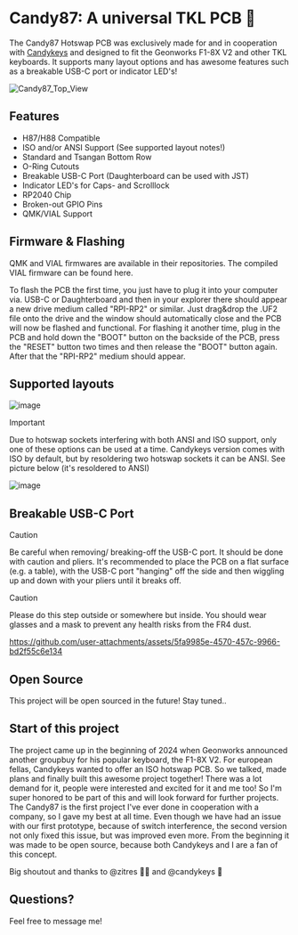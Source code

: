 # Candy87: A universal TKL PCB 💙
The Candy87 Hotswap PCB was exclusively made for and in cooperation with [Candykeys](https://candykeys.com/) and designed to fit the Geonworks F1-8X V2 and other TKL keyboards. It supports many layout options and has awesome features such as a breakable USB-C port or indicator LED's!

![Candy87_Top_View](https://github.com/user-attachments/assets/232b2038-8ebe-4651-b32d-1656d3a3d183)

## Features
- H87/H88 Compatible
- ISO and/or ANSI Support (See supported layout notes!)
- Standard and Tsangan Bottom Row
- O-Ring Cutouts
- Breakable USB-C Port (Daughterboard can be used with JST)
- Indicator LED's for Caps- and Scrolllock
- RP2040 Chip
- Broken-out GPIO Pins
- QMK/VIAL Support

## Firmware & Flashing
QMK and VIAL firmwares are available in their repositories. The compiled VIAL firmware can be found here.

To flash the PCB the first time, you just have to plug it into your computer via. USB-C or Daughterboard and then in your explorer there should appear a new drive medium called "RPI-RP2" or similar. Just drag&drop the .UF2 file onto the drive and the window should automatically close and the PCB will now be flashed and functional.
For flashing it another time, plug in the PCB and hold down the "BOOT" button on the backside of the PCB, press the "RESET" button two times and then release the "BOOT" button again. After that the "RPI-RP2" medium should appear.

## Supported layouts
![image](https://github.com/user-attachments/assets/a59127cd-568c-4c5f-873d-6724742b469c)

> [!IMPORTANT]
> Due to hotswap sockets interfering with both ANSI and ISO support, only one of these options can be used at a time.
> Candykeys version comes with ISO by default, but by resoldering two hotswap sockets it can be ANSI. See picture below (it's resoldered to ANSI)

![image](https://github.com/user-attachments/assets/c20ca5b5-92b3-47e5-9656-a8bfeb09d2cf)

## Breakable USB-C Port
> [!CAUTION]
> Be careful when removing/ breaking-off the USB-C port. It should be done with caution and pliers.
> It's recommended to place the PCB on a flat surface (e.g. a table), with the USB-C port "hanging" off the side and then wiggling up and down with your pliers until it breaks off.

> [!CAUTION]
> Please do this step outside or somewhere but inside.
> You should wear glasses and a mask to prevent any health risks from the FR4 dust.

https://github.com/user-attachments/assets/5fa9985e-4570-457c-9966-bd2f55c6e134

## Open Source
This project will be open sourced in the future! Stay tuned..

## Start of this project
The project came up in the beginning of 2024 when Geonworks announced another groupbuy for his popular keyboard, the F1-8X V2. For european fellas, Candykeys wanted to offer an ISO hotswap PCB. So we talked, made plans and finally built this awesome project together!
There was a lot demand for it, people were interested and excited for it and me too! So I'm super honored to be part of this and will look forward for further projects. The Candy87 is the first project I've ever done in cooperation with a company, so I gave my best at all time. Even though we have had an issue with our first prototype, because of switch interference, the second version not only fixed this issue, but was improved even more. From the beginning it was made to be open source, because both Candykeys and I are a fan of this concept.

Big shoutout and thanks to @zitres 🍋🍋 and @candykeys 💙

## Questions?
Feel free to message me!
